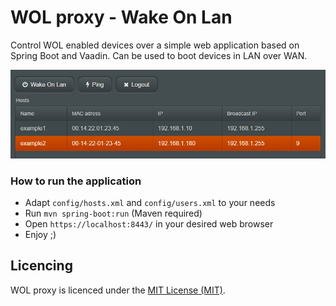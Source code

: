 WOL proxy - Wake On Lan
============

Control WOL enabled devices over a simple web application based on Spring Boot and Vaadin. Can be used to boot devices in LAN over WAN.

![WOL proxy](/doc/screen.png?raw=true "WOL proxy")

### How to run the application

- Adapt `config/hosts.xml` and `config/users.xml` to your needs
- Run `mvn spring-boot:run` (Maven required)
- Open `https://localhost:8443/` in your desired web browser
- Enjoy ;)

Licencing
---------

WOL proxy is licenced under the [MIT License (MIT)](LICENSE).